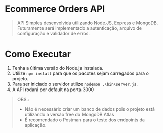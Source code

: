 # Ecommerce Orders API

> API Simples desenvolvida utilizando Node.JS, Express e MongoDB. Futuramente será implementado a autenticação, arquivo de configuração e validador de erros. 

# Como Executar

 1. Tenha a última versão do Node.js instalada.
 2. Utilize `npm install` para que os pacotes sejam carregados para o projeto.
 3. Para ser iniciado o servidor utilize `nodemon .\bin\server.js`.
 4. A API rodará por default na porta 3000
 
>OBS.: 
>* Não é necessário criar um banco de dados pois o projeto está utilizando a versão free do MongoDB Atlas
> * É recomendado o Postman para o teste dos endpoints da aplicação.



